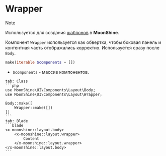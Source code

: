 # Wrapper

> [!NOTE]
> Используется для создания [шаблонов](/docs/{{version}}/appearance/layout) в **MoonShine**.

Компонент `Wrapper` используется как обвертка, чтобы боковая панель и контентная часть отображались корректно.
Используется сразу после `Body`.

```php
make(iterable $components = [])
```

- `$components` - массив компонентов.

~~~tabs
tab: Class
```php
use MoonShine\UI\Components\Layout\Body;
use MoonShine\UI\Components\Layout\Wrapper;

Body::make([
    Wrapper::make([])
])
```
tab: Blade
```blade
<x-moonshine::layout.body>
    <x-moonshine::layout.wrapper>
        Content
    </x-moonshine::layout.wrapper>
</x-moonshine::layout.body>
```
~~~
